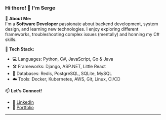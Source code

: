 ### Hi there! 👋 I'm Serge 

🚀 **About Me:**  
I'm a **Software Developer** passionate about backend development, system design, and learning new technologies. I enjoy exploring different frameworks, troubleshooting complex issues (mentally) and honning my C# skills.  

🔧 **Tech Stack:**  
- 💻 Languages: Python, C#, JavaScript, Go & Java  
- 🛠️ Frameworks: Django, ASP.NET, Little React  
- 💾 Databases: Redis, PostgreSQL, SQLite, MySQL  
- ☁️ Tools: Docker, Kubernetes, AWS, Git, Linux, CI/CD 
  
📫 **Let's Connect!**  
- 💼 <a href="https://www.linkedin.com/in/serge-thomas/" target="_blank">LinkedIn</a>  
- 📝 <a href="https://sergethomas.github.io/HawtDawg/" target="_blank">Portfolio</a>  

---
